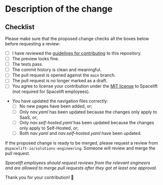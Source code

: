 # Description of the change

<!-- Please describe the changes that are being added by this PR -->

## Checklist

Please make sure that the proposed change checks all the boxes below before requesting a review:

- [ ] I have reviewed the [guidelines for contributing](https://github.com/spacelift-io/user-documentation/blob/main/CONTRIBUTING.md) to this repository.
- [ ] The preview looks fine.
- [ ] The tests pass.
- [ ] The commit history is clean and meaningful.
- [ ] The pull request is opened against the `main` branch.
- [ ] The pull request is no longer marked as a draft.
- [ ] You agree to license your contribution under the [MIT license](https://github.com/spacelift-io/user-documentation/blob/main/LICENSE) to Spacelift (not required for Spacelift employees).
- You have updated the navigation files correctly:
    - [ ] No new pages have been added, or;
    - [ ] Only _nav.yaml_ has been updated because the changes only apply to SaaS, or;
    - [ ] Only _nav.self-hosted.yaml_ has been updated because the changes only apply to Self-Hosted, or;
    - [ ] Both _nav.yaml_ and _nav.self-hosted.yaml_ have been updated.

If the proposed change is ready to be merged, please request a review from `@spacelift-io/solutions-engineering`. Someone will review and merge the pull request.

_Spacelift employees should request reviews from the relevant engineers and are allowed to merge pull requests after they got at least one approval._

Thank you for your contribution! 🙇
